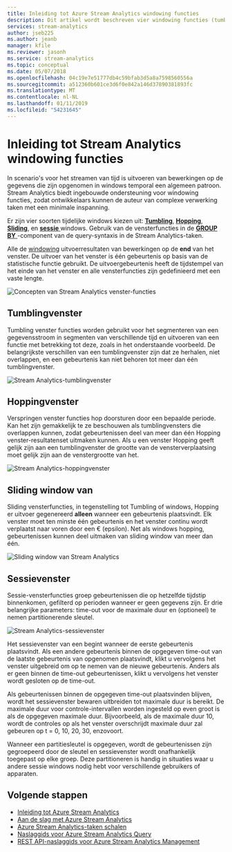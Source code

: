 ```yaml
---
title: Inleiding tot Azure Stream Analytics windowing functies
description: Dit artikel wordt beschreven vier windowing functies (tumbling, Hopping plaatsvindt, schuiven, sessie) die worden gebruikt in Azure Stream Analytics-taken.
services: stream-analytics
author: jseb225
ms.author: jeanb
manager: kfile
ms.reviewer: jasonh
ms.service: stream-analytics
ms.topic: conceptual
ms.date: 05/07/2018
ms.openlocfilehash: 04c19e7e51777db4c59bfab3d5a8a7598560556a
ms.sourcegitcommit: a512360b601ce3d6f0e842a146d37890381893fc
ms.translationtype: MT
ms.contentlocale: nl-NL
ms.lasthandoff: 01/11/2019
ms.locfileid: "54231645"
---
```

# <a name="introduction-to-stream-analytics-windowing-functions"></a>Inleiding tot Stream Analytics windowing functies
In scenario's voor het streamen van tijd is uitvoeren van bewerkingen op de gegevens die zijn opgenomen in windows temporal een algemeen patroon. Stream Analytics biedt ingebouwde ondersteuning voor windowing functies, zodat ontwikkelaars kunnen de auteur van complexe verwerking taken met een minimale inspanning.

Er zijn vier soorten tijdelijke windows kiezen uit: [**Tumbling**](https://msdn.microsoft.com/azure/stream-analytics/reference/tumbling-window-azure-stream-analytics), [ **Hopping**](https://msdn.microsoft.com/azure/stream-analytics/reference/hopping-window-azure-stream-analytics), [ **Sliding**](https://msdn.microsoft.com/azure/stream-analytics/reference/sliding-window-azure-stream-analytics), en [ **sessie**  ](https://msdn.microsoft.com/azure/stream-analytics/reference/session-window-azure-stream-analytics) windows.  Gebruik van de vensterfuncties in de [ **GROUP BY** ](https://msdn.microsoft.com/azure/stream-analytics/reference/group-by-azure-stream-analytics) -component van de query-syntaxis in de Stream Analytics-taken.

Alle de [windowing](https://msdn.microsoft.com/azure/stream-analytics/reference/windowing-azure-stream-analytics) uitvoerresultaten van bewerkingen op de **end** van het venster. De uitvoer van het venster is één gebeurtenis op basis van de statistische functie gebruikt. De uitvoergebeurtenis heeft de tijdstempel van het einde van het venster en alle vensterfuncties zijn gedefinieerd met een vaste lengte. 

![Concepten van Stream Analytics venster-functies](media/stream-analytics-window-functions/stream-analytics-window-functions-conceptual.png)

## <a name="tumbling-window"></a>Tumblingvenster
Tumbling venster functies worden gebruikt voor het segmenteren van een gegevensstroom in segmenten van verschillende tijd en uitvoeren van een functie met betrekking tot deze, zoals in het onderstaande voorbeeld. De belangrijkste verschillen van een tumblingvenster zijn dat ze herhalen, niet overlappen, en een gebeurtenis kan niet behoren tot meer dan één tumblingvenster.

![Stream Analytics-tumblingvenster](media/stream-analytics-window-functions/stream-analytics-window-functions-tumbling-intro.png)

## <a name="hopping-window"></a>Hoppingvenster
Verspringen venster functies hop doorsturen door een bepaalde periode. Kan het zijn gemakkelijk te ze beschouwen als tumblingvensters die overlappen kunnen, zodat gebeurtenissen deel van meer dan één Hopping venster-resultatenset uitmaken kunnen. Als u een venster Hopping geeft gelijk zijn aan een tumblingvenster de grootte van de vensterverplaatsing moet gelijk zijn aan de venstergrootte van het. 

![Stream Analytics-hoppingvenster](media/stream-analytics-window-functions/stream-analytics-window-functions-hopping-intro.png)

## <a name="sliding-window"></a>Sliding window van
Sliding vensterfuncties, in tegenstelling tot Tumbling of windows, Hopping er uitvoer gegenereerd **alleen** wanneer een gebeurtenis plaatsvindt. Elk venster moet ten minste één gebeurtenis en het venster continu wordt verplaatst naar voren door een € (epsilon). Net als windows hopping, gebeurtenissen kunnen deel uitmaken van sliding window van meer dan één.

![Sliding window van Stream Analytics](media/stream-analytics-window-functions/stream-analytics-window-functions-sliding-intro.png)

## <a name="session-window"></a>Sessievenster
Sessie-vensterfuncties groep gebeurtenissen die op hetzelfde tijdstip binnenkomen, gefilterd op perioden wanneer er geen gegevens zijn. Er drie belangrijke parameters: time-out voor de maximale duur en (optioneel) te nemen partitionerende sleutel.

![Stream Analytics-sessievenster](media/stream-analytics-window-functions/stream-analytics-window-functions-session-intro.png)

Het sessievenster van een begint wanneer de eerste gebeurtenis plaatsvindt. Als een andere gebeurtenis binnen de opgegeven time-out van de laatste gebeurtenis van opgenomen plaatsvindt, klikt u vervolgens het venster uitgebreid om op te nemen van de nieuwe gebeurtenis. Anders als er geen binnen de time-out gebeurtenissen, klikt u vervolgens het venster wordt gesloten op de time-out.

Als gebeurtenissen binnen de opgegeven time-out plaatsvinden blijven, wordt het sessievenster bewaren uitbreiden tot maximale duur is bereikt. De maximale duur voor controle-intervallen worden ingesteld op even groot is als de opgegeven maximale duur. Bijvoorbeeld, als de maximale duur 10, wordt de controles op als het venster overschrijdt maximale duur zal gebeuren op t = 0, 10, 20, 30, enzovoort.

Wanneer een partitiesleutel is opgegeven, wordt de gebeurtenissen zijn gegroepeerd door de sleutel en sessievenster wordt onafhankelijk toegepast op elke groep. Deze partitioneren is handig in situaties waar u andere sessie windows nodig hebt voor verschillende gebruikers of apparaten.


## <a name="next-steps"></a>Volgende stappen
* [Inleiding tot Azure Stream Analytics](stream-analytics-introduction.md)
* [Aan de slag met Azure Stream Analytics](stream-analytics-real-time-fraud-detection.md)
* [Azure Stream Analytics-taken schalen](stream-analytics-scale-jobs.md)
* [Naslaggids voor Azure Stream Analytics Query](https://msdn.microsoft.com/library/azure/dn834998.aspx)
* [REST API-naslaggids voor Azure Stream Analytics Management](https://msdn.microsoft.com/library/azure/dn835031.aspx)

